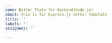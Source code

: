 ```yaml
---
name: Boiler Plate for Backend(Node.js)
about: This is for Express.js server template
title: ''
labels: ''
assignees: ''

---
```



